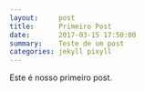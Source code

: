 ```yaml
---
layout:     post
title:      Primeiro Post
date:       2017-03-15 17:50:00
summary:    Teste de um post
categories: jekyll pixyll
---
```


Este é nosso primeiro post.
